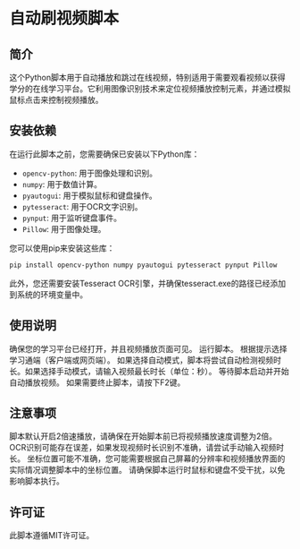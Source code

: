 # 自动刷视频脚本

## 简介

这个Python脚本用于自动播放和跳过在线视频，特别适用于需要观看视频以获得学分的在线学习平台。它利用图像识别技术来定位视频播放控制元素，并通过模拟鼠标点击来控制视频播放。

## 安装依赖

在运行此脚本之前，您需要确保已安装以下Python库：

- `opencv-python`: 用于图像处理和识别。
- `numpy`: 用于数值计算。
- `pyautogui`: 用于模拟鼠标和键盘操作。
- `pytesseract`: 用于OCR文字识别。
- `pynput`: 用于监听键盘事件。
- `Pillow`: 用于图像处理。

您可以使用pip来安装这些库：

```bash
pip install opencv-python numpy pyautogui pytesseract pynput Pillow
```


此外，您还需要安装Tesseract OCR引擎，并确保tesseract.exe的路径已经添加到系统的环境变量中。

## 使用说明
确保您的学习平台已经打开，并且视频播放页面可见。
运行脚本。
根据提示选择学习通端（客户端或网页端）。
如果选择自动模式，脚本将尝试自动检测视频时长。如果选择手动模式，请输入视频最长时长（单位：秒）。
等待脚本启动并开始自动播放视频。
如果需要终止脚本，请按下F2键。
## 注意事项
脚本默认开启2倍速播放，请确保在开始脚本前已将视频播放速度调整为2倍。
OCR识别可能存在误差，如果发现视频时长识别不准确，请尝试手动输入视频时长。
坐标位置可能不准确，您可能需要根据自己屏幕的分辨率和视频播放界面的实际情况调整脚本中的坐标位置。
请确保脚本运行时鼠标和键盘不受干扰，以免影响脚本执行。
## 许可证
此脚本遵循MIT许可证。
